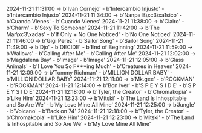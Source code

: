 2024-11-21 11:31:00 -> b'Ivan Cornejo' - b'Intercambio Injusto' - b'Intercambio Injusto'
2024-11-21 11:34:00 -> b'Nanpa B\xc3\xa1sico' - b'Cuando Vienes' - b'Cuando Vienes'
2024-11-21 11:38:00 -> b'Clairo' - b'Charm' - b'Sexy To Someone'
2024-11-21 11:42:00 -> b'The Mar\xc3\xadas' - b'If Only + No One Noticed' - b'No One Noticed'
2024-11-21 11:46:00 -> b'Gigi Perez' - b'Sailor Song' - b'Sailor Song'
2024-11-21 11:49:00 -> b'Djo' - b'DECIDE' - b'End of Beginning'
2024-11-21 11:59:00 -> b'Wallows' - b'Calling After Me' - b'Calling After Me'
2024-11-21 12:02:00 -> b'Magdalena Bay' - b'Image' - b'Image'
2024-11-21 12:05:00 -> b'Glass Animals' - b'I Love You So F***ing Much' - b'Creatures in Heaven'
2024-11-21 12:09:00 -> b'Tommy Richman' - b'MILLION DOLLAR BABY' - b'MILLION DOLLAR BABY'
2024-11-21 12:11:00 -> b'Mk.gee' - b'ROCKMAN' - b'ROCKMAN'
2024-11-21 12:14:00 -> b'Bon Iver' - b'S P E Y S I D E' - b'S P E Y S I D E'
2024-11-21 12:18:00 -> b'Tyler, the Creator' - b'Chromakopia' - b'Like Him'
2024-11-21 12:23:00 -> b'Mitski' - b'The Land Is Inhospitable and So Are We' - b'My Love Mine All Mine'
2024-11-21 12:25:00 -> b'Jungle' - b'Volcano' - b'Back on 74'
2024-11-21 12:18:00 -> b'Tyler, the Creator' - b'Chromakopia' - b'Like Him'
2024-11-21 12:23:00 -> b'Mitski' - b'The Land Is Inhospitable and So Are We' - b'My Love Mine All Mine'
